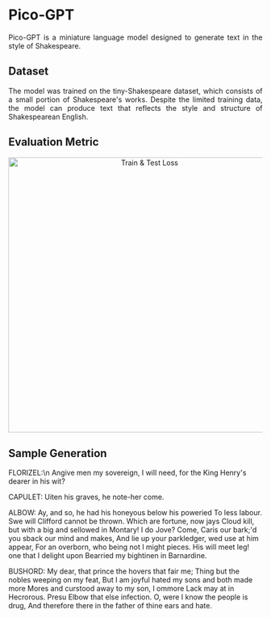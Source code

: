 # **Pico-GPT**

<p align="justify">
  Pico-GPT is a miniature language model designed to generate text in the style of Shakespeare.
</p>


## **Dataset**

<p align="justify"> The model was trained on the tiny-Shakespeare dataset, which consists of a small portion of Shakespeare's works. 
  Despite the limited training data, the model can produce text that reflects the style and structure of Shakespearean English.
</p>

## **Evaluation Metric**

<p align="center">
  <img width="544" alt="Train & Test Loss" src="https://github.com/user-attachments/assets/095e6ae1-f60d-49aa-9c40-6e58736f6c92">
</p>

## **Sample Generation**

<p>
  FLORIZEL:\n
  Angive men my sovereign, I will need,
  for the King Henry's dearer in his wit?
  
  CAPULET:
  Uiten his graves, he note-her come.
  
  ALBOW:
  Ay, and so, he had his honeyous below his poweried
  To less labour. Swe will Clifford cannot be thrown.
  Which are fortune, now jays Cloud kill, but with a big
  and sellowed in Montary! I do Jove?
  Come, Caris our bark;'d you sback our mind and makes,
  And lie up your parkledger, wed use at him appear,
  For an overborn, who being not I might pieces.
  His will meet leg! one that I delight upon
  Bearried my bightinen in Barnardine.
  
  BUSHORD:
  My dear, that prince the hovers that fair me;
  Thing but the nobles weeping on my feat,
  But I am joyful hated my sons and both made more
  Mores and curstood away to my son, I ommore
  Lack may at in Hecrorous. Presu Elbow that else infection.
  O, were I know the people is drug,
  And therefore there in the father of thine ears and hate.
</p>
